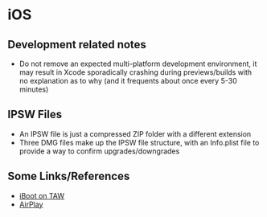 # iOS
## Development related notes
- Do not remove an expected multi-platform development environment, it may result in Xcode sporadically crashing during previews/builds with no explanation as to why (and it frequents about once every 5-30 minutes)

## IPSW Files
- An IPSW file is just a compressed ZIP folder with a different extension
- Three DMG files make up the IPSW file structure, with an Info.plist file to provide a way to confirm upgrades/downgrades

## Some Links/References
- [iBoot on TAW](https://theapplewiki.com/wiki/IBoot)
- [AirPlay](./AirPlay-mDNS.md)
